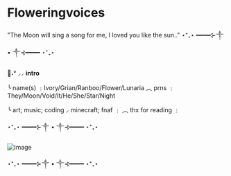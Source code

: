 # Floweringvoices
"The Moon will sing a song for me, I loved you like the sun.."
⋆⁺₊⋆ ━━━━⊱༒︎ • ༒︎⊰━━━━ ⋆⁺₊⋆

🐾˖° ⸝⸝ **intro**

╰ name(s) ﹕Ivory/Grian/Ranboo/Flower/Lunaria
︵ prns ﹕They/Moon/Void/It/He/She/Star/Night

╰ art; music; coding ⸝ minecraft; fnaf ﹕
︵ thx for reading ﹕

⋆⁺₊⋆ ━━━━⊱༒︎ • ༒︎⊰━━━━ ⋆⁺₊⋆

![image](https://github.com/user-attachments/assets/efbd9157-a330-4e89-b0d7-5a0eb5cbf785)

⋆⁺₊⋆ ━━━━⊱༒︎ • ༒︎⊰━━━━ ⋆⁺₊⋆
